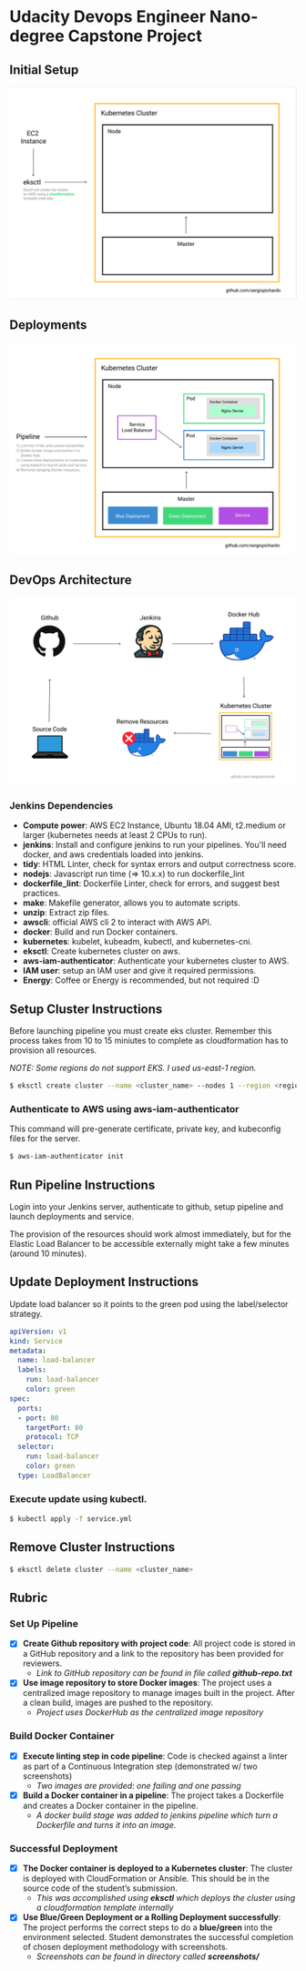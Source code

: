 # Udacity Devops Engineer Nano-degree Capstone Project

## Initial Setup
![alt Project Pipeline](https://github.com/sergiopichardo/devops-capstone/blob/master/diagrams/initial-setup.png)

## Deployments
![alt Project Initial](https://github.com/sergiopichardo/devops-capstone/blob/master/diagrams/deployments.png)


## DevOps Architecture
![alt Project Pipeline](https://github.com/sergiopichardo/devops-capstone/blob/master/diagrams/pipeline.png)

<!-- Add dependencies needed to be installed -->
### Jenkins Dependencies 
- **Compute power**: AWS EC2 Instance, Ubuntu 18.04 AMI, t2.medium or larger (kubernetes needs at least 2 CPUs to run).
- **jenkins**: Install and configure jenkins to run your pipelines. You'll need docker, and aws credentials loaded into jenkins.
- **tidy**: HTML Linter, check for syntax errors and output correctness score.
- **nodejs**: Javascript run time (=> 10.x.x) to run dockerfile_lint
- **dockerfile_lint**: Dockerfile Linter, check for errors, and suggest best practices.
- **make**: Makefile generator, allows you to automate scripts.
- **unzip**: Extract zip files.
- **awscli**: official AWS cli 2 to interact with AWS API. 
- **docker**: Build and run Docker containers.
- **kubernetes**: kubelet, kubeadm, kubectl, and kubernetes-cni.
- **eksctl**: Create kubernetes cluster on aws.
- **aws-iam-authenticator**: Authenticate your kubernetes cluster to AWS.
- **IAM user**: setup an IAM user and give it required permissions. 
- **Energy**: Coffee or Energy is recommended, but not required :D

## Setup Cluster Instructions 
<!-- Creating Cluster with eksctl -->
Before launching pipeline you must create eks cluster. Remember this process takes from 10 to 15 miniutes to complete as cloudformation has to provision all resources.

*NOTE: Some regions do not support EKS. I used us-east-1 region.*

```sh
$ eksctl create cluster --name <cluster_name> --nodes 1 --region <region>
```

### Authenticate to AWS using aws-iam-authenticator
This command will pre-generate certificate, private key, and kubeconfig files for the server.
```sh
$ aws-iam-authenticator init
```

## Run Pipeline Instructions
<!-- Explain how to run pipeline -->
Login into your Jenkins server, authenticate to github, setup pipeline and 
launch deployments and service. 

The provision of the resources should work almost immediately, but for the Elastic Load Balancer to be accessible externally might take a few minutes (around 10 minutes).

## Update Deployment Instructions
Update load balancer so it points to the green pod using the label/selector strategy.
```yml
apiVersion: v1
kind: Service
metadata:
  name: load-balancer
  labels:
    run: load-balancer
    color: green
spec:
  ports:
  - port: 80
    targetPort: 80
    protocol: TCP
  selector:
    run: load-balancer
    color: green
  type: LoadBalancer
```


### Execute update using kubectl.
```sh
$ kubectl apply -f service.yml
```

## Remove Cluster Instructions 
<!-- Display command needed -->
```sh
$ eksctl delete cluster --name <cluster_name>
```


## Rubric 
<!-- NOTE: Remember to explain that eksctl creates cloudformation script -->

### Set Up Pipeline 
- [x] **Create Github repository with project code**: All project code is stored in a GitHub repository and a link to the repository has been provided for reviewers.
    - *Link to GitHub repository can be found in file called **github-repo.txt***
- [x] **Use image repository to store Docker images**: The project uses a centralized image repository to manage images built in the project. After a clean build, images are pushed to the repository.
    - *Project uses DockerHub as the centralized image repository*
### Build Docker Container 
- [x] **Execute linting step in code pipeline**: Code is checked against a linter as part of a Continuous Integration step (demonstrated w/ two screenshots)
    - *Two images are provided: one failing and one passing*
- [x] **Build a Docker container in a pipeline**: The project takes a Dockerfile and creates a Docker container in the pipeline.
    - *A docker build stage was added to jenkins pipeline which turn a Dockerfile and turns it into an image.*

### Successful Deployment
- [x] **The Docker container is deployed to a Kubernetes cluster**: The cluster is deployed with CloudFormation or Ansible. This should be in the source code of the student’s submission.
    - *This was accomplished using **eksctl** which deploys the cluster using a cloudformation template internally*
- [x] **Use Blue/Green Deployment or a Rolling Deployment successfully**: The project performs the correct steps to do a **blue/green** into the environment selected. Student demonstrates the successful completion of chosen deployment methodology with screenshots.
    - *Screenshots can be found in directory called **screenshots/***

